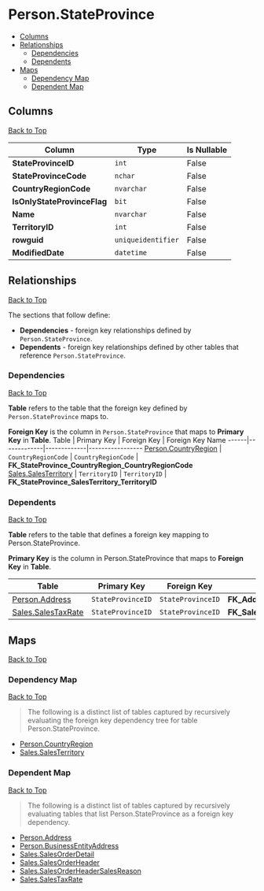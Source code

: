 # Person.StateProvince

* [Columns](#columns)
* [Relationships](#relationships)
    * [Dependencies](#dependencies)
    * [Dependents](#dependents)
* [Maps](#maps)
    * [Dependency Map](#dependency-map)
    * [Dependent Map](#dependent-map)

## Columns
[Back to Top](#personstateprovince)

Column | Type | Is Nullable
-------|------|------------
**StateProvinceID** | `int` | False
**StateProvinceCode** | `nchar` | False
**CountryRegionCode** | `nvarchar` | False
**IsOnlyStateProvinceFlag** | `bit` | False
**Name** | `nvarchar` | False
**TerritoryID** | `int` | False
**rowguid** | `uniqueidentifier` | False
**ModifiedDate** | `datetime` | False

## Relationships
[Back to Top](#personstateprovince)


The sections that follow define:
* **Dependencies** - foreign key relationships defined by `Person.StateProvince`.
* **Dependents** - foreign key relationships defined by other tables that reference `Person.StateProvince`.

### Dependencies
[Back to Top](#personstateprovince)


**Table** refers to the table that the foreign key defined by `Person.StateProvince` maps to.

**Foreign Key** is the column in `Person.StateProvince` that maps to **Primary Key** in **Table**.
Table | Primary Key | Foreign Key | Foreign Key Name
------|-------------|-------------|-----------------
[Person.CountryRegion](./CountryRegion.md) | `CountryRegionCode` | `CountryRegionCode` | **FK_StateProvince_CountryRegion_CountryRegionCode**
[Sales.SalesTerritory](../Sales/SalesTerritory.md) | `TerritoryID` | `TerritoryID` | **FK_StateProvince_SalesTerritory_TerritoryID**

### Dependents
[Back to Top](#personstateprovince)

**Table** refers to the table that defines a foreign key mapping to Person.StateProvince.

**Primary Key** is the column in Person.StateProvince that maps to **Foreign Key** in **Table**.

Table | Primary Key | Foreign Key | Foreign Key Name
------|-------------|-------------|-----------------
[Person.Address](./Address.md) | `StateProvinceID` | `StateProvinceID` | **FK_Address_StateProvince_StateProvinceID**
[Sales.SalesTaxRate](../Sales/SalesTaxRate.md) | `StateProvinceID` | `StateProvinceID` | **FK_SalesTaxRate_StateProvince_StateProvinceID**

## Maps
[Back to Top](#personstateprovince)

### Dependency Map
[Back to Top](#personstateprovince)

> The following is a distinct list of tables captured by recursively evaluating the foreign key dependency tree for table Person.StateProvince.

* [Person.CountryRegion](./CountryRegion.md)
* [Sales.SalesTerritory](../Sales/SalesTerritory.md)

### Dependent Map
[Back to Top](#personstateprovince)

> The following is a distinct list of tables captured by recursively evaluating tables that list Person.StateProvince as a foreign key dependency.

* [Person.Address](./Address.md)
* [Person.BusinessEntityAddress](./BusinessEntityAddress.md)
* [Sales.SalesOrderDetail](../Sales/SalesOrderDetail.md)
* [Sales.SalesOrderHeader](../Sales/SalesOrderHeader.md)
* [Sales.SalesOrderHeaderSalesReason](../Sales/SalesOrderHeaderSalesReason.md)
* [Sales.SalesTaxRate](../Sales/SalesTaxRate.md)

